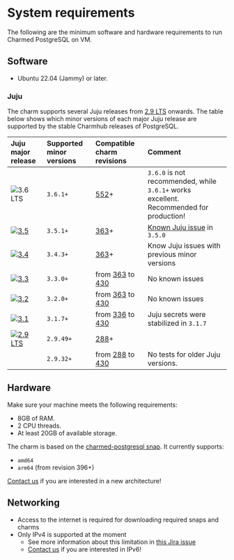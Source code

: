 # System requirements

The following are the minimum software and hardware requirements to run Charmed PostgreSQL on VM.

## Software
* Ubuntu 22.04 (Jammy) or later.

### Juju

The charm supports several Juju releases from [2.9 LTS](https://juju.is/docs/juju/roadmap#juju-juju-29) onwards. The table below shows which minor versions of each major Juju release are supported by the stable Charmhub releases of PostgreSQL.

| Juju major release | Supported minor versions | Compatible charm revisions |Comment |
|:--------|:-----|:-----|:-----|
| ![3.6 LTS] | `3.6.1+` | [552]+ | `3.6.0` is not recommended, while `3.6.1+` works excellent. Recommended for production!  |
| [![3.5]](https://juju.is/docs/juju/roadmap#juju-juju-35) | `3.5.1+` | [363]+  | [Known Juju issue](https://bugs.launchpad.net/juju/+bug/2066517) in `3.5.0` |
| [![3.4]](https://juju.is/docs/juju/roadmap#juju-juju-34) | `3.4.3+` | [363]+ | Know Juju issues with previous minor versions |
| [![3.3]](https://juju.is/docs/juju/roadmap#juju-juju-33) | `3.3.0+` | from [363] to [430] | No known issues |
| [![3.2]](https://juju.is/docs/juju/roadmap#juju-juju-32) | `3.2.0+` | from [363] to [430]  | No known issues |
| [![3.1]](https://juju.is/docs/juju/roadmap#juju-juju-31) | `3.1.7+` | from [336] to [430] | Juju secrets were stabilized in `3.1.7` |
| [![2.9 LTS]](https://juju.is/docs/juju/roadmap#juju-juju-29)  | `2.9.49+` | [288]+ | |
|  | `2.9.32+` | from [288] to [430] | No tests for older Juju versions. |

## Hardware

Make sure your machine meets the following requirements:

* 8GB of RAM.
* 2 CPU threads.
* At least 20GB of available storage.

The charm is based on the [charmed-postgresql snap](https://snapcraft.io/charmed-postgresql). It currently supports:
* `amd64`
* `arm64` (from revision 396+)

[Contact us](/t/11863) if you are interested in a new architecture!

## Networking
* Access to the internet is required for downloading required snaps and charms
* Only IPv4 is supported at the moment
  * See more information about this limitation in [this Jira issue](https://warthogs.atlassian.net/browse/DPE-4695)
  * [Contact us](/t/11863) if you are interested in IPv6!


<!-- BADGES -->

[2.9 LTS]: https://img.shields.io/badge/2.9_LTS-%23E95420?label=Juju
[3.1]: https://img.shields.io/badge/3.1-%23E95420?label=Juju
[3.2]: https://img.shields.io/badge/3.2-%23E95420?label=Juju
[3.3]: https://img.shields.io/badge/3.3-%23E95420?label=Juju
[3.4]: https://img.shields.io/badge/3.4-%23E95420?label=Juju
[3.5]: https://img.shields.io/badge/3.5-%23E95420?label=Juju
[3.6 LTS]: https://img.shields.io/badge/3.6_LTS-%23E95420?label=Juju

<!-- LINKS -->
[552]: /t/16007
[288]: /t/11876
[336]: /t/11877
[363]: /t/13124
[430]: /t/14067